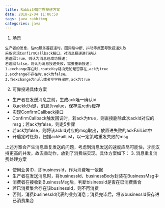 ```yaml
---
title: RabbitMQ可靠投递方案
date: 2018-2-04 11:00:50
tags: java rabbitmq
categories: java
---
```

1. 场景

```
生产者的消息，往mq服务器投递时，因网络中断、抖动等原因导致投递失败
采取实现ConfirmCallback接口，对消息投递进行确认
若返回true，则认为消息已成功投递；
若返回false，则认为消息投递失败，需要重新投递；
1.exchange存在时,routeKey路由无论是否存在,ack为true
2.exchange不存在时,ack为false。
3.当exchange为null或者空字符串时,ack为true

```
2. 可靠投递具体方案

- 生产者在发送消息之前，生成ack唯一确认id
- 以ackId为键，消息为value，保存进redis缓存
- 实现ConfirmCallback接口
- ConfirmCallback触发回调时，若ack为true，则直接删除此次ackId对应的msg；若ack为false，则走5步骤
- 若ack为false，则将该ackId对应的msg取出，放置进失败的ackFailList中
- 开启定时任务，扫描ackFailList，以一定策略重发失败的msg

 上述方案会产生消息重复发送的问题，考虑到消息发送的速度应尽可能快，才能支持更高的并发。故去重动作，放到了消费端实现。具体方案如下：
3. 消息重复消费处理方案
- 使用业务ID，即businessId，作为消费唯一依据
- 生产者在发送消息时，将businessId、businessBody封装在BusinessMsg中
- 消费者在接收到BusinessMsg后，判断bisinessId是否在已消费集合
- 若已消费集合存在该businessId，则不再消费
- 否则，消费businessId代表的业务消息；消费完毕后，将该businessId保存进已消费集合